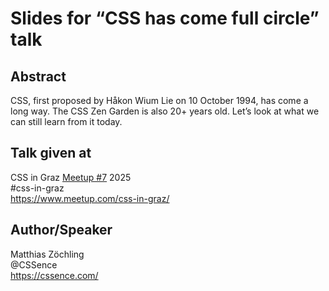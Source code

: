 # Slides for “CSS has come full circle” talk

## Abstract

CSS, first proposed by Håkon Wium Lie on 10 October 1994, has come a long way. The CSS Zen Garden is also 20+ years old. Let’s look at what we can still learn from it today.

## Talk given at

CSS in Graz [Meetup #7](https://www.meetup.com/css-in-graz/events/308080536/) 2025  
#css-in-graz  
https://www.meetup.com/css-in-graz/


## Author/Speaker

Matthias Zöchling  
@CSSence  
https://cssence.com/
